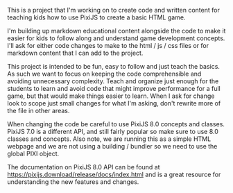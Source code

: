 This is a project that I'm working on to create code and written content for teaching kids how to use PixiJS to create a basic HTML game.

I'm building up markdown educational content alongside the code to make it easier for kids to follow along and understand game development concepts. I'll ask for either code changes to make to the html / js / css files or for markdown content that I can add to the project.

This project is intended to be fun, easy to follow and just teach the basics. As such we want to focus on keeping the code comprehensible and avoiding unnecessary complexity. Teach and organize just enough for the students to learn and avoid code that might improve performance for a full game, but that would make things easier to learn. When I ask for change look to scope just small changes for what I'm asking, don't rewrite more of the file in other areas. 

When changing the code be careful to use PixiJS 8.0 concepts and classes. PixiJS 7.0 is a different API, and still fairly popular so make sure to use 8.0 classes and concepts. Also note, we are running this as a simple HTML webpage and we are not using a building / bundler so we need to use the global PIXI object.

The documentation on PixiJS 8.0 API can be found at https://pixijs.download/release/docs/index.html and is a great resource for understanding the new features and changes. 